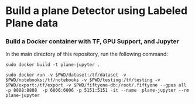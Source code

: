 # Build a plane Detector using Labeled Plane data
### Build a Docker container with TF, GPU Support, and Jupyter 
In the main directory of this repository, run the following command:
````
sudo docker build -t plane-jupyter .
````


````
sudo docker run -v $PWD/dataset:/tf/dataset -v $PWD/notebooks:/tf/notebooks -v $PWD/testing:/tf/testing -v $PWD/export:/tf/export -v $PWD/fiftyone-db:/root/.fiftyone --gpus all -p 8888:8888  -p 6006:6006 -p 5151:5151 -it --name  plane-jupyter --rm plane-jupyter 
````
